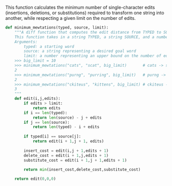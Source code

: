 This function calculates the minimum number of single-character edits (insertions, deletions, or substitutions) required to transform one string into another, while respecting a given limit on the number of edits.

```python
def minimum_mewtations(typed, source, limit):
    """A diff function that computes the edit distance from TYPED to SOURCE.
    This function takes in a string TYPED, a string SOURCE, and a number LIMIT.
    Arguments:
        typed: a starting word
        source: a string representing a desired goal word
        limit: a number representing an upper bound on the number of edits
    >>> big_limit = 10
    >>> minimum_mewtations("cats", "scat", big_limit)       # cats -> scats -> scat
    2
    >>> minimum_mewtations("purng", "purring", big_limit)   # purng -> purrng -> purring
    2
    >>> minimum_mewtations("ckiteus", "kittens", big_limit) # ckiteus -> kiteus -> kitteus -> kittens
    3
    """
    def edit(i,j,edits):
        if edits > limit:
            return edits
        if i == len(typed):
            return len(source) - j + edits
        if j == len(source):
            return len(typed) - i + edits
        
        if typed[i] == source[j]:
            return edit(i + 1,j + 1, edits)
        
        insert_cost = edit(i,j + 1,edits + 1)
        delete_cost = edit(i + 1,j,edits + 1)
        substitute_cost = edit(i + 1,j + 1,edits + 1)
        
        return min(insert_cost,delete_cost,substitute_cost)

    return edit(0,0,0)
```

